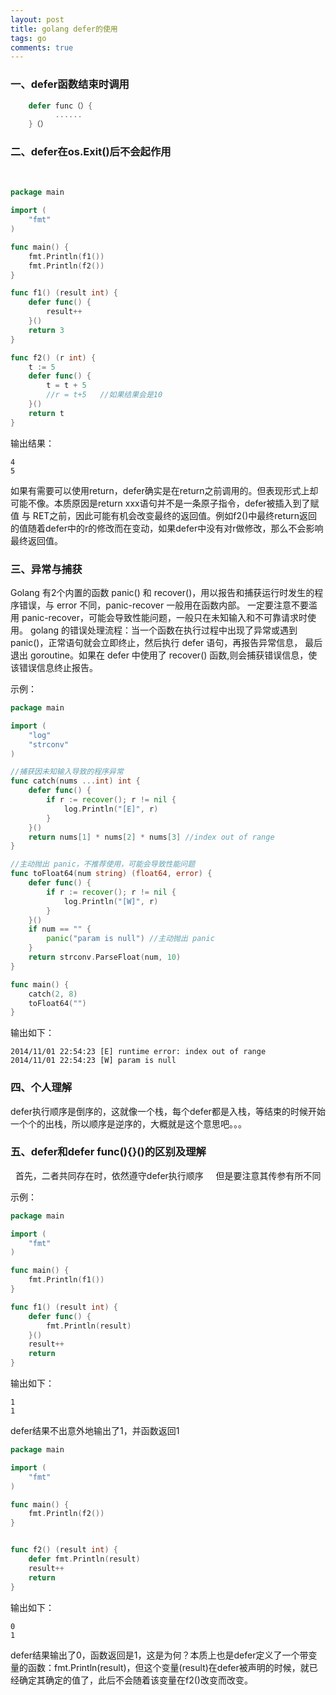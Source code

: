 ```yaml
---
layout: post
title: golang defer的使用
tags: go
comments: true
---
```


### 一、defer函数结束时调用

```go
    defer func（）{
          ......
    }（）
```

### 二、defer在os.Exit()后不会起作用
  
```go
package main

import (
	"fmt"
)

func main() {
	fmt.Println(f1())
	fmt.Println(f2())
}

func f1() (result int) {
	defer func() {
		result++
	}()
	return 3
}

func f2() (r int) {
	t := 5
	defer func() {
		t = t + 5
		//r = t+5   //如果结果会是10
	}()
	return t
}
```

输出结果：

```
4
5
```

如果有需要可以使用return，defer确实是在return之前调用的。但表现形式上却可能不像。本质原因是return xxx语句并不是一条原子指令，defer被插入到了赋值 与 RET之前，因此可能有机会改变最终的返回值。例如f2()中最终return返回的值随着defer中的r的修改而在变动，如果defer中没有对r做修改，那么不会影响最终返回值。

### 三、异常与捕获

Golang 有2个内置的函数 panic() 和 recover()，用以报告和捕获运行时发生的程序错误，与 error 不同，panic-recover 一般用在函数内部。
一定要注意不要滥用 panic-recover，可能会导致性能问题，一般只在未知输入和不可靠请求时使用。
golang 的错误处理流程：当一个函数在执行过程中出现了异常或遇到 panic()，正常语句就会立即终止，然后执行 defer 语句，再报告异常信息，
最后退出 goroutine。如果在 defer 中使用了 recover() 函数,则会捕获错误信息，使该错误信息终止报告。

示例：
```go
package main

import (
	"log"
	"strconv"
)

//捕获因未知输入导致的程序异常
func catch(nums ...int) int {
	defer func() {
		if r := recover(); r != nil {
			log.Println("[E]", r)
		}
	}()
	return nums[1] * nums[2] * nums[3] //index out of range
}

//主动抛出 panic，不推荐使用，可能会导致性能问题
func toFloat64(num string) (float64, error) {
	defer func() {
		if r := recover(); r != nil {
			log.Println("[W]", r)
		}
	}()
	if num == "" {
		panic("param is null") //主动抛出 panic
	}
	return strconv.ParseFloat(num, 10)
}

func main() {
	catch(2, 8)
	toFloat64("")
}

```

输出如下：

```
2014/11/01 22:54:23 [E] runtime error: index out of range
2014/11/01 22:54:23 [W] param is null
```

### 四、个人理解
  defer执行顺序是倒序的，这就像一个栈，每个defer都是入栈，等结束的时候开始一个个的出栈，所以顺序是逆序的，大概就是这个意思吧。。。
  
### 五、defer和defer func(){}()的区别及理解
   首先，二者共同存在时，依然遵守defer执行顺序
   
   但是要注意其传参有所不同
 
 示例：
 
```go
package main

import (
	"fmt"
)

func main() {
	fmt.Println(f1())
}

func f1() (result int) {
	defer func() {
		fmt.Println(result)
	}()
	result++
	return
}
```

输出如下：

```
1
1
```

defer结果不出意外地输出了1，并函数返回1

```go
package main

import (
	"fmt"
)

func main() {
	fmt.Println(f2())
}


func f2() (result int) {
	defer fmt.Println(result)
	result++
	return
}
```

输出如下：

```
0
1
```

defer结果输出了0，函数返回是1，这是为何？本质上也是defer定义了一个带变量的函数：fmt.Println(result)，但这个变量(result)在defer被声明的时候，就已经确定其确定的值了，此后不会随着该变量在f2()改变而改变。
